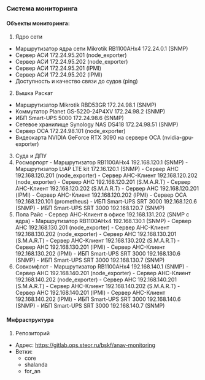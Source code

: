### Система мониторинга

#### Объекты мониторинга:

1. Ядро сети
  - Маршрутизатор ядра сети Mikrotik RB1100AHx4 172.24.0.1 (SNMP)
  - Сервер АСИ 172.24.95.201 (node_exporter)
  - Сервер АСИ 172.24.95.202 (node_exporter)
  - Сервер АСИ 172.24.95.201 (IPMI)
  - Сервер АСИ 172.24.95.202 (IPMI)
  - Доступность и качество связи до судов (ping)
2. Вышка Раскат
  - Маршрутизатор Mikrotik RBD53GR 172.24.98.1 (SNMP)
  - Коммутатор Planet GS-5220-24P4XV 172.24.98.2 (SNMP)
  - ИБП Smart-UPS 5000 172.24.98.6 (SNMP) 
  - Сетевое хранилище Synology NAS DS418 172.24.98.51 (SNMP)
  - Сервер ОСА 172.24.98.101 (node_exporter)
  - Видеокарта NVIDIA GeForce RTX 3090 на сервере ОСА (nvidia-gpu-exporter)
3. Суда и ДПУ
  1. Росморпорт
	- Маршрутизатор RB1100AHx4 192.168.120.1 (SNMP)
	- Маршрутизатор LtAP LTE kit 172.16.120.1 (SNMP)
	- Сервер АНС 192.168.120.201 (node_exporter)
	- Сервер АНС-Клиент 192.168.120.202 (node_exporter)
	- Сервер АНС 192.168.120.201 (S.M.A.R.T)
	- Сервер АНС-Клиент 192.168.120.202 (S.M.A.R.T)
	- Сервер АНС 192.168.120.201 (IPMI)
	- Сервер АНС-Клиент 192.168.120.202 (IPMI)
	- Сервер ОСА 192.168.120.101 (prometheus)
	- ИБП Smart-UPS SRT 3000 192.168.120.6 (SNMP)
	- ИБП Smart-UPS SRT 3000 192.168.120.7 (SNMP)
  2. Пола Райс
    - Сервер АНС-Клиент в офисе 192.168.131.202 (SNMP с ядра)
	- Маршрутизатор RB1100AHx4 192.168.130.1 (SNMP)
	- Сервер АНС 192.168.130.201 (node_exporter)
	- Сервер АНС-Клиент 192.168.130.202 (node_exporter)
	- Сервер АНС 192.168.130.201 (S.M.A.R.T)
	- Сервер АНС-Клиент 192.168.130.202 (S.M.A.R.T)
	- Сервер АНС 192.168.130.201 (IPMI)
	- Сервер АНС-Клиент 192.168.130.202 (IPMI)
	- ИБП Smart-UPS SRT 3000 192.168.130.6 (SNMP)
	- ИБП Smart-UPS SRT 3000 192.168.130.7 (SNMP)
  3. Совкомфлот
	- Маршрутизатор RB1100AHx4 192.168.140.1 (SNMP)
	- Сервер АНС 192.168.140.201 (node_exporter)
	- Сервер АНС-Клиент 192.168.140.202 (node_exporter)
	- Сервер АНС 192.168.140.201 (S.M.A.R.T)
	- Сервер АНС-Клиент 192.168.140.202 (S.M.A.R.T)
	- Сервер АНС 192.168.140.201 (IPMI)
	- Сервер АНС-Клиент 192.168.140.202 (IPMI)
	- ИБП Smart-UPS SRT 3000 192.168.140.6 (SNMP)
	- ИБП Smart-UPS SRT 3000 192.168.140.7 (SNMP)

#### Мнфраструктура

1. Репозиторий
  - Адрес: https://gitlab.ops.steor.ru/bskf/anav-monitoring
  - Ветки:
    - core
	- shalanda
	- for_an
